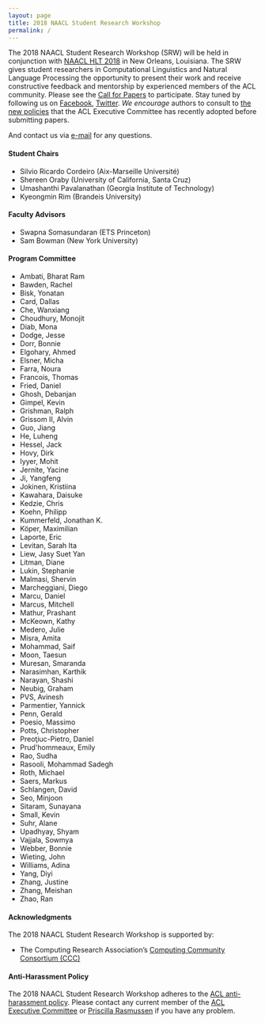 ```yaml
---
layout: page
title: 2018 NAACL Student Research Workshop
permalink: /
---
```



The 2018 NAACL Student Research Workshop (SRW) will be held in conjunction with [NAACL HLT 2018](http://naacl2018.org) in New Orleans, Louisiana. 
The SRW gives student researchers in Computational Linguistics and Natural Language Processing the opportunity to present their work and receive constructive feedback and mentorship by experienced members of the ACL community. 
Please see the [Call for Papers](cfp) to participate. Stay tuned by following us on [Facebook](https://www.facebook.com/NACCL2018SRW/), [Twitter](http://update.me). 
*We encourage* authors to consult to [the new policies](https://www.aclweb.org/portal/content/new-policies-submission-review-and-citation) that the ACL Executive Committee has recently adopted before submitting papers. 

And contact us via [e-mail](mailto:naacl2018-SRW@googlegroups.com) for any questions. 


#### Student Chairs
* Silvio Ricardo Cordeiro (Aix-Marseille Université)
* Shereen Oraby (University of California, Santa Cruz)
* Umashanthi Pavalanathan (Georgia Institute of Technology)
* Kyeongmin Rim (Brandeis University)

#### Faculty Advisors
* Swapna Somasundaran (ETS Princeton)
* Sam Bowman (New York University)

#### Program Committee

* Ambati, Bharat Ram
* Bawden, Rachel
* Bisk, Yonatan
* Card, Dallas
* Che, Wanxiang
* Choudhury, Monojit
* Diab, Mona
* Dodge, Jesse
* Dorr, Bonnie
* Elgohary, Ahmed
* Elsner, Micha
* Farra, Noura
* Francois, Thomas
* Fried, Daniel
* Ghosh, Debanjan
* Gimpel, Kevin
* Grishman, Ralph
* Grissom II, Alvin
* Guo, Jiang
* He, Luheng
* Hessel, Jack
* Hovy, Dirk
* Iyyer, Mohit
* Jernite, Yacine
* Ji, Yangfeng
* Jokinen, Kristiina
* Kawahara, Daisuke
* Kedzie, Chris
* Koehn, Philipp
* Kummerfeld, Jonathan K.
* Köper, Maximilian
* Laporte, Eric
* Levitan, Sarah Ita
* Liew, Jasy Suet Yan
* Litman, Diane
* Lukin, Stephanie
* Malmasi, Shervin
* Marcheggiani, Diego
* Marcu, Daniel
* Marcus, Mitchell
* Mathur, Prashant
* McKeown, Kathy
* Medero, Julie
* Misra, Amita
* Mohammad, Saif
* Moon, Taesun
* Muresan, Smaranda
* Narasimhan, Karthik
* Narayan, Shashi
* Neubig, Graham
* PVS, Avinesh
* Parmentier, Yannick
* Penn, Gerald
* Poesio, Massimo
* Potts, Christopher
* Preoţiuc-Pietro, Daniel
* Prud'hommeaux, Emily
* Rao, Sudha
* Rasooli, Mohammad Sadegh
* Roth, Michael
* Saers, Markus
* Schlangen, David
* Seo, Minjoon
* Sitaram, Sunayana
* Small, Kevin
* Suhr, Alane
* Upadhyay, Shyam
* Vajjala, Sowmya
* Webber, Bonnie
* Wieting, John
* Williams, Adina
* Yang, Diyi
* Zhang, Justine
* Zhang, Meishan
* Zhao, Ran

#### Acknowledgments

The 2018 NAACL Student Research Workshop is supported by:
* The Computing Research Association’s [Computing Community Consortium (CCC)](https://cra.org/ccc/)

#### Anti-Harassment Policy

The 2018 NAACL Student Research Workshop adheres to the [ACL anti-harassment policy](https://www.aclweb.org/adminwiki/index.php?title=Anti-Harassment_Policy). Please contact any current member of the [ACL Executive Committee](https://www.aclweb.org/portal/about) or [Priscilla Rasmussen](mailto:acl@aclweb.org) if you have any problem.


